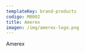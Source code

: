 ```yaml
---
templateKey: brand-products
codigo: M0002
title: Amerex
imagen: /img/amerex-logo.png
---
```

Amerex
